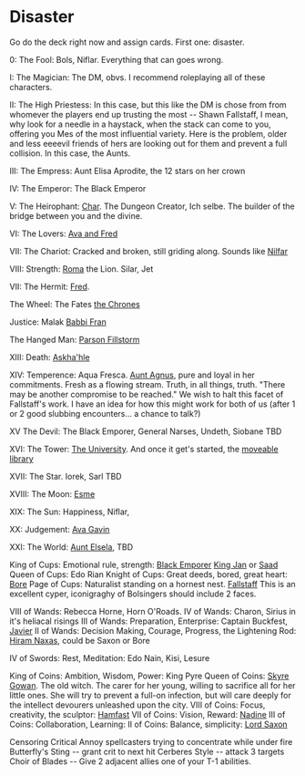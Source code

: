 # Disaster 
 Go do the deck right now and assign cards.
 First one: disaster.


0: The Fool: Bols, Niflar. Everything that can goes wrong.

I: The Magician: The DM, obvs. I recommend roleplaying all of these characters.

II: The High Priestess: In this case, but this like the DM is chose from from whomever the players end up trusting the most -- Shawn Fallstaff, I mean, why look for a needle in a haystack, when the stack can come to you, offering you Mes of the most influential variety. Here is the problem, older and less eeeevil friends of hers are looking out for them and prevent a full collision. In this case, the Aunts.

III: The Empress: Aunt Elisa Aprodite, the 12 stars on her crown

IV: The Emperor: The Black Emperor

V: The Heirophant: [Char](/p/char.md). The Dungeon Creator, Ich selbe. The builder of the bridge between you and the divine.

VI: The Lovers: [Ava and Fred](/p/t/the_lovers.md)

VII: The Chariot: Cracked and broken, still griding along. Sounds like [Nilfar](/p/niflar.md)

VIII: Strength: [Roma](/p/roma.md) the Lion. Silar, Jet

VII: The Hermit: [Fred](/p/fred.md).

The Wheel: The Fates [the Chrones](/p/the_crones.md)

Justice: Malak [Babbi Fran](/p/babbi_fran.md)

The Hanged Man: [Parson Fillstorm](/p/parson.md)

XIII: Death: [Askha'hle](/p/askhahale.md)

XIV: Temperence: Aqua Fresca. [Aunt Agnus](/p/aunt_agnus.md), pure and loyal in her commitments. Fresh as a flowing stream. Truth, in all things, truth. "There may be another compromise to be reached." We wish to halt this facet of Fallstaff's work. I have an idea for how this might work for both of us (after 1 or 2 good slubbing encounters... a chance to talk?)

XV The Devil: The Black Emporer, General Narses, Undeth, Siobane TBD

XVI: The Tower: [The University](/f/the_university.md). And once it get's started, the [moveable library](/t/the_moveable_library.md)

XVII: The Star. Iorek, Sarl TBD

XVIII: The Moon: [Esme](/p/esme.md)

XIX: The Sun: Happiness, Niflar, 

XX: Judgement: [Ava Gavin](/p/ava.md)

XXI: The World: [Aunt Elsela](/p/aunt_elsela.md), TBD

King of Cups: Emotional rule, strength: [Black Emporer](/p/king_solen.md) [King Jan](/p/kian_jan.md) or [Saad](/p/saad.md)
Queen of Cups: Edo Rian
Knight of Cups: Great deeds, bored, great heart: [Bore](/p/bore.md)
Page of Cups: Naturalist standing on a hornest nest. [Fallstaff](/p/fallstaff.md) This is an excellent cyper, iconigraghy of Bolsingers should include 2 faces.


VIII of Wands: Rebecca Horne, Horn O'Roads.
IV of Wands: Charon, Sirius in it's heliacal risings
III of Wands: Preparation, Enterprise: Captain Buckfest, [Javier](/p/javier.md)
II of Wands: Decision Making, Courage, Progress, the Lightening Rod: [Hiram Naxas](/p/hiram.md), could be Saxon or Bore

IV of Swords: Rest, Meditation: Edo Nain, Kisi, Lesure

King of Coins: Ambition, Wisdom, Power: King Pyre
Queen of Coins:  [Skyre Gowan](/p/skyre_gowan.md). The old witch. The carer for her young, willing to sacrifice all for her little ones. She will try to prevent a full-on infection, but will care deeply for the intellect devourers unleashed upon the city.
VIII of Coins: Focus, creativity, the sculptor: [Hamfast](/p/hamfast.md)
VII of Coins: Vision, Reward: [Nadine](/p/nadine.md)
III of Coins: Collaboration, Learning: 
II of Coins: Balance, simplicity: [Lord Saxon](/p/lord_saxon.md)


Censoring Critical
Annoy spellcasters trying to concentrate while under fire
Butterfly's Sting -- grant crit to next hit
Cerberes Style -- attack 3 targets
Choir of Blades -- Give 2 adjacent allies one of your T-1 abilities.
